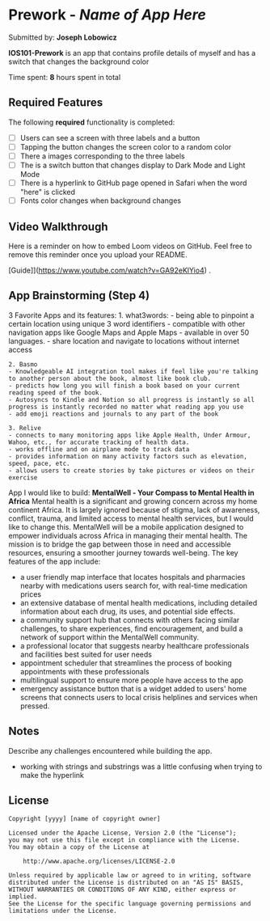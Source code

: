 # Prework - *Name of App Here*

Submitted by: **Joseph Lobowicz**

**IOS101-Prework** is an app that contains profile details of myself and has a switch that changes the background color

Time spent: **8** hours spent in total

## Required Features

The following **required** functionality is completed:

- [ ] Users can see a screen with three labels and a button
- [ ] Tapping the button changes the screen color to a random color
- [ ] There a images corresponding to the three labels
- [ ] The is a switch button that changes display to Dark Mode and Light Mode
- [ ] There is a hyperlink to GitHub page opened in Safari when the word "here" is clicked
- [ ] Fonts color changes when background changes 
 
## Video Walkthrough

Here is a reminder on how to embed Loom videos on GitHub. Feel free to remove this reminder once you upload your README. 

[Guide]](https://www.youtube.com/watch?v=GA92eKlYio4) .

## App Brainstorming (Step 4)

3 Favorite Apps and its features:
    1. what3words: 
    - being able to pinpoint a certain location using unique 3 word identifiers
    - compatible with other navigation apps like Google Maps and Apple Maps
    - available in over 50 languages. 
    - share location and navigate to locations without internet access
    
    2. Basmo
    - Knowledgeable AI integration tool makes if feel like you're talking to another person about the book, almost like book club.
    - predicts how long you will finish a book based on your current reading speed of the book.
    - Autosyncs to Kindle and Notion so all progress is instantly so all progress is instantly recorded no matter what reading app you use
    - add emoji reactions and journals to any part of the book
    
    3. Relive
    - connects to many monitoring apps like Apple Health, Under Armour, Wahoo, etc., for accurate tracking of health data.
    - works offline and on airplane mode to track data
    - provides information on many activity factors such as elevation, speed, pace, etc. 
    - allows users to create stories by take pictures or videos on their exercise 
    
App I would like to build:
**MentalWell - Your Compass to Mental Health in Africa**
Mental health is a significant and growing concern across my home continent Africa. It is largely ignored because of stigma, lack of awareness, conflict, trauma, and limited access to mental health services, but I would like to change this. MentalWell will be a mobile application designed to empower individuals across Africa in managing their mental health. The mission is to bridge the gap between those in need and accessible resources, ensuring a smoother journey towards well-being. The key features of the app include:
- a user friendly map interface that locates hospitals and pharmacies nearby with medications users search for, with real-time medication prices
- an extensive database of mental health medications, including detailed information about each drug, its uses, and potential side effects. 
- a community support hub that connects with others facing similar challenges, to share experiences, find encouragement, and build a network of support within the MentalWell community.
- a professional locator that suggests nearby healthcare professionals and facilities best suited for user needs
- appointment scheduler that streamlines the process of booking appointments with these professionals
- multilingual support to ensure more people have access to the app
- emergency assistance button that is a widget added to users' home screens that connects users to local crisis helplines and services when pressed. 


## Notes

Describe any challenges encountered while building the app.

- working with strings and substrings was a little confusing when trying to make the hyperlink

## License

    Copyright [yyyy] [name of copyright owner]

    Licensed under the Apache License, Version 2.0 (the "License");
    you may not use this file except in compliance with the License.
    You may obtain a copy of the License at

        http://www.apache.org/licenses/LICENSE-2.0

    Unless required by applicable law or agreed to in writing, software
    distributed under the License is distributed on an "AS IS" BASIS,
    WITHOUT WARRANTIES OR CONDITIONS OF ANY KIND, either express or implied.
    See the License for the specific language governing permissions and
    limitations under the License.
